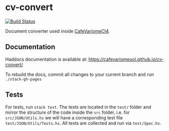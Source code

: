 # cv-convert
[![Build Status](https://dev.azure.com/sb911/cv-convert-haskell/_apis/build/status/CafeVariomeUoL.cv-convert?branchName=master)](https://dev.azure.com/sb911/cv-convert-haskell/_build/latest?definitionId=1&branchName=master)

Document converter used inside [CafeVariomeCI4](https://github.com/CafeVariomeUoL/CafeVariomeCI4). 

## Documentation
Haddocs documentation is available at: https://cafevariomeuol.github.io/cv-convert/

To rebuild the docs, commit all changes to your current branch and run `./stack-gh-pages` 

## Tests

For tests, run `stack test`. The tests are located in the `test/` folder and mirror the structure of the code inside the `src` folder, i.e.
for `src/JSON/Utils.hs` we will have a corresponding test file `test/JSON/Utils/Tests.hs`. All tests are collected and run via `test/Spec.hs`.
